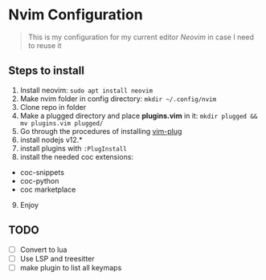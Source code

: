 # Nvim Configuration
> This is my configuration for my current editor *Neovim* in case I need to reuse it

## Steps to install
1. Install neovim: `sudo apt install neovim`
2. Make nvim folder in config directory: `mkdir ~/.config/nvim`
3. Clone repo in folder
4. Make a plugged directory and place **plugins.vim** in it: `mkdir plugged && mv plugins.vim plugged/`
5. Go through the procedures of installing [vim-plug](https://github.com/junegunn/vim-plug)
6. install nodejs v12.*
7. install plugins with `:PlugInstall`
8. install the needed coc extensions:
  * coc-snippets
  * coc-python
  * coc marketplace
9. Enjoy

## TODO
- [ ] Convert to lua
- [ ] Use LSP and treesitter
- [ ] make plugin to list all keymaps
